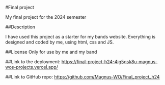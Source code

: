 #Final project

My final project for the 2024 semester

##Description

I have used this project as a starter for my bands website. Everything is designed and coded by me, using html, css and JS.

##License
Only for use by me and my band

##Link to the deployment:
https://final-project-h24-4ig5qsk8u-magnus-wos-projects.vercel.app/

##Link to GitHub repo:
https://github.com/Magnus-WO/Final_project_h24
